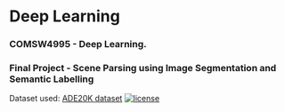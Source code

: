 # Deep Learning

### COMSW4995 - Deep Learning.

### Final Project - Scene Parsing using Image Segmentation and Semantic Labelling

Dataset used: [ADE20K dataset](http://groups.csail.mit.edu/vision/datasets/ADE20K/)
[![license](https://img.shields.io/github/license/mashape/apistatus.svg)](https://github.com/meetshah1995/pytorch-semseg/blob/master/LICENSE)


